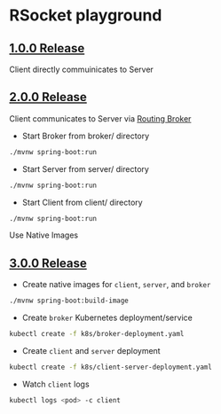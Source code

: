 # RSocket playground

## [1.0.0 Release](https://github.com/poprygun/r-chachkies/releases/tag/1.0.0)

Client directly commuinicates to Server

## [2.0.0 Release](https://github.com/poprygun/r-chachkies/releases/tag/2.0.0)

Client communicates to Server via [Routing Broker](https://github.com/spencergibb/rsocket-routing-sample)

- Start Broker from broker/ directory

```bash
./mvnw spring-boot:run
```

- Start Server from server/ directory

```bash
./mvnw spring-boot:run
```

- Start Client from client/ directory

```bash
./mvnw spring-boot:run
```

Use Native Images

## [3.0.0 Release](https://github.com/poprygun/r-chachkies/releases/tag/3.0.0)

- Create native images for `client`, `server`, and `broker`

```bash
./mvnw spring-boot:build-image
```

- Create `broker` Kubernetes deployment/service

```bash
kubectl create -f k8s/broker-deployment.yaml
```

- Create `client` and `server` deployment

```bash
kubectl create -f k8s/client-server-deployment.yaml
```

- Watch `client` logs

```bash
kubectl logs <pod> -c client
```




